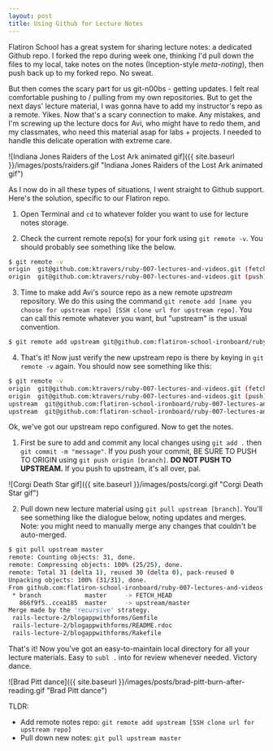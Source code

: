 ```yaml
---
layout: post
title: Using Github for Lecture Notes
---
```


Flatiron School has a great system for sharing lecture notes: a dedicated Github repo. I forked the repo during week one, thinking I'd pull down the files to my local, take notes on the notes (Inception-style _meta-noting_), then push back up to my forked repo. No sweat.

But then comes the scary part for us git-n00bs - getting updates. I felt real comfortable pushing to / pulling from my own repositories. But to get the next days' lecture material, I was gonna have to add my instructor's repo as a remote. Yikes. Now that's a scary connection to make. Any mistakes, and I'm screwing up the lecture docs for Avi, who might have to redo them, and my classmates, who need this material asap for labs + projects. I needed to handle this delicate operation with extreme care.

![Indiana Jones Raiders of the Lost Ark animated gif]({{ site.baseurl }}/images/posts/raiders.gif "Indiana Jones Raiders of the Lost Ark animated gif")

As I now do in all these types of situations, I went straight to Github support. Here's the solution, specific to our Flatiron repo.

1) Open Terminal and `cd` to whatever folder you want to use for lecture notes storage.

2) Check the current remote repo(s) for your fork using `git remote -v`. You should probably see something like the below.

```bash
$ git remote -v
origin  git@github.com:ktravers/ruby-007-lectures-and-videos.git (fetch)
origin  git@github.com:ktravers/ruby-007-lectures-and-videos.git (push)
```

3) Time to make add Avi's source repo as a new remote _upstream_ repository. We do this using the command `git remote add [name you choose for upstream repo] [SSH clone url for upstream repo]`. You can call this remote whatever you want, but "upstream" is the usual convention.

```bash
$ git remote add upstream git@github.com:flatiron-school-ironboard/ruby-007-lectures-and-videos.git
```

4) That's it! Now just verify the new upstream repo is there by keying in `git remote -v` again. You should now see something like this:

```bash
$ git remote -v
origin  git@github.com:ktravers/ruby-007-lectures-and-videos.git (fetch)
origin  git@github.com:ktravers/ruby-007-lectures-and-videos.git (push)
upstream  git@github.com:flatiron-school-ironboard/ruby-007-lectures-and-videos.git (fetch)
upstream  git@github.com:flatiron-school-ironboard/ruby-007-lectures-and-videos.git (push)
```

Ok, we've got our upstream repo configured. Now to get the notes. 

1) First be sure to add and commit any local changes using `git add .` then `git commit -m "message"`. If you push your commit, BE SURE TO PUSH TO ORIGIN using `git push origin [branch]`. **DO NOT PUSH TO UPSTREAM.** If you push to upstream, it's all over, pal.

![Corgi Death Star gif]({{ site.baseurl }}/images/posts/corgi.gif "Corgi Death Star gif")

2) Pull down new lecture material using `git pull upstream [branch]`. You'll see something like the dialogue below, noting updates and merges. Note: you might need to manually merge any changes that couldn't be auto-merged. 

```bash
$ git pull upstream master
remote: Counting objects: 31, done.
remote: Compressing objects: 100% (25/25), done.
remote: Total 31 (delta 1), reused 30 (delta 0), pack-reused 0
Unpacking objects: 100% (31/31), done.
From github.com:flatiron-school-ironboard/ruby-007-lectures-and-videos
 * branch            master     -> FETCH_HEAD
   866f9f5..ccea185  master     -> upstream/master
Merge made by the 'recursive' strategy.
 rails-lecture-2/blogappwithforms/Gemfile                                         |  42 +++++++++++++
 rails-lecture-2/blogappwithforms/README.rdoc                                     |  28 +++++++++
 rails-lecture-2/blogappwithforms/Rakefile                                        |   6 ++
```

That's it! Now you've got an easy-to-maintain local directory for all your lecture materials. Easy to `subl .` into for review whenever needed. Victory dance.

![Brad Pitt dance]({{ site.baseurl }}/images/posts/brad-pitt-burn-after-reading.gif "Brad Pitt dance")

TLDR:   
- Add remote notes repo: `git remote add upstream [SSH clone url for upstream repo]`  
- Pull down new notes: `git pull upstream master`  
